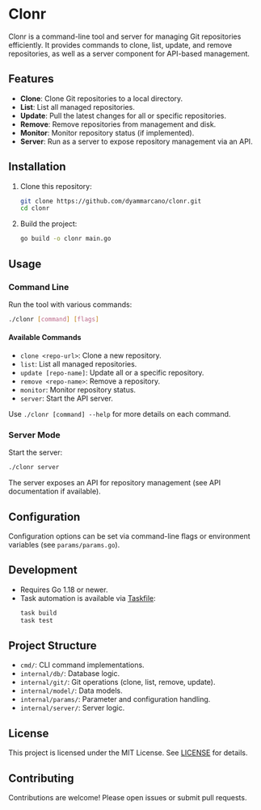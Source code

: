 # Clonr

Clonr is a command-line tool and server for managing Git repositories efficiently. It provides commands to clone, list, update, and remove repositories, as well as a server component for API-based management.

## Features

- **Clone**: Clone Git repositories to a local directory.
- **List**: List all managed repositories.
- **Update**: Pull the latest changes for all or specific repositories.
- **Remove**: Remove repositories from management and disk.
- **Monitor**: Monitor repository status (if implemented).
- **Server**: Run as a server to expose repository management via an API.

## Installation

1. Clone this repository:
   ```sh
   git clone https://github.com/dyammarcano/clonr.git
   cd clonr
   ```
2. Build the project:
   ```sh
   go build -o clonr main.go
   ```

## Usage

### Command Line

Run the tool with various commands:

```sh
./clonr [command] [flags]
```

#### Available Commands

- `clone <repo-url>`: Clone a new repository.
- `list`: List all managed repositories.
- `update [repo-name]`: Update all or a specific repository.
- `remove <repo-name>`: Remove a repository.
- `monitor`: Monitor repository status.
- `server`: Start the API server.

Use `./clonr [command] --help` for more details on each command.

### Server Mode

Start the server:

```sh
./clonr server
```

The server exposes an API for repository management (see API documentation if available).

## Configuration

Configuration options can be set via command-line flags or environment variables (see `params/params.go`).

## Development

- Requires Go 1.18 or newer.
- Task automation is available via [Taskfile](https://taskfile.dev/):
  ```sh
  task build
  task test
  ```

## Project Structure

- `cmd/`: CLI command implementations.
- `internal/db/`: Database logic.
- `internal/git/`: Git operations (clone, list, remove, update).
- `internal/model/`: Data models.
- `internal/params/`: Parameter and configuration handling.
- `internal/server/`: Server logic.

## License

This project is licensed under the MIT License. See [LICENSE](LICENSE) for details.

## Contributing

Contributions are welcome! Please open issues or submit pull requests.

